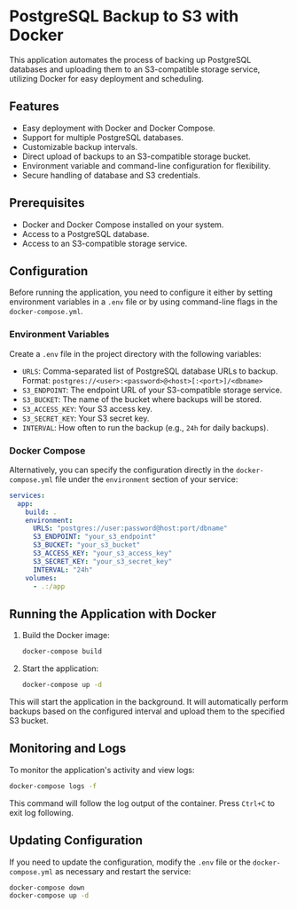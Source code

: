 # PostgreSQL Backup to S3 with Docker

This application automates the process of backing up PostgreSQL databases and uploading them to an S3-compatible storage service, utilizing Docker for easy deployment and scheduling.

## Features

- Easy deployment with Docker and Docker Compose.
- Support for multiple PostgreSQL databases.
- Customizable backup intervals.
- Direct upload of backups to an S3-compatible storage bucket.
- Environment variable and command-line configuration for flexibility.
- Secure handling of database and S3 credentials.

## Prerequisites

- Docker and Docker Compose installed on your system.
- Access to a PostgreSQL database.
- Access to an S3-compatible storage service.

## Configuration

Before running the application, you need to configure it either by setting environment variables in a `.env` file or by using command-line flags in the `docker-compose.yml`.

### Environment Variables

Create a `.env` file in the project directory with the following variables:

- `URLS`: Comma-separated list of PostgreSQL database URLs to backup. Format: `postgres://<user>:<password>@<host>[:<port>]/<dbname>`
- `S3_ENDPOINT`: The endpoint URL of your S3-compatible storage service.
- `S3_BUCKET`: The name of the bucket where backups will be stored.
- `S3_ACCESS_KEY`: Your S3 access key.
- `S3_SECRET_KEY`: Your S3 secret key.
- `INTERVAL`: How often to run the backup (e.g., `24h` for daily backups).

### Docker Compose

Alternatively, you can specify the configuration directly in the `docker-compose.yml` file under the `environment` section of your service:

```yaml
services:
  app:
    build: .
    environment:
      URLS: "postgres://user:password@host:port/dbname"
      S3_ENDPOINT: "your_s3_endpoint"
      S3_BUCKET: "your_s3_bucket"
      S3_ACCESS_KEY: "your_s3_access_key"
      S3_SECRET_KEY: "your_s3_secret_key"
      INTERVAL: "24h"
    volumes:
      - .:/app
```

## Running the Application with Docker

1. Build the Docker image:

   ```sh
   docker-compose build
   ```

2. Start the application:

   ```sh
   docker-compose up -d
   ```

This will start the application in the background. It will automatically perform backups based on the configured interval and upload them to the specified S3 bucket.

## Monitoring and Logs

To monitor the application's activity and view logs:

```sh
docker-compose logs -f
```

This command will follow the log output of the container. Press `Ctrl+C` to exit log following.

## Updating Configuration

If you need to update the configuration, modify the `.env` file or the `docker-compose.yml` as necessary and restart the service:

```sh
docker-compose down
docker-compose up -d
```
